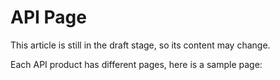 # API Page

This article is still in the draft stage, so its content may change.

Each API product has different pages, here is a sample page:

##